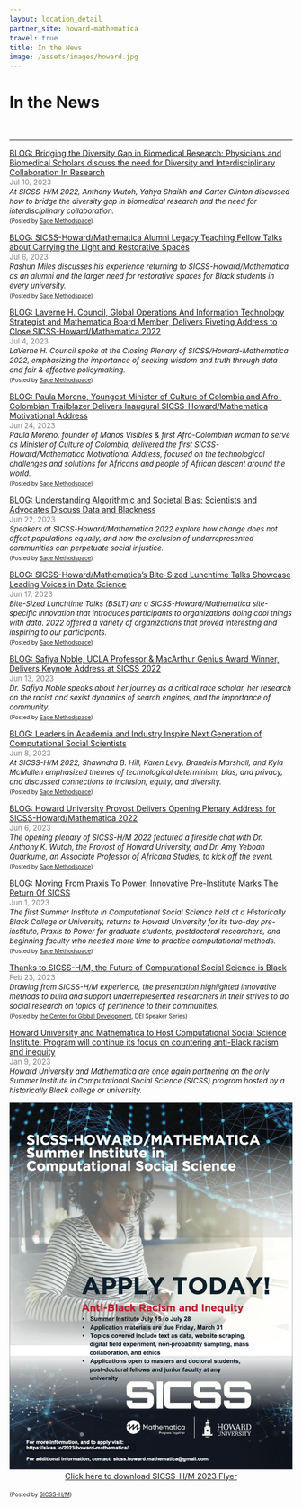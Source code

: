 ```yaml
---
layout: location_detail
partner_site: howard-mathematica
travel: true
title: In the News
image: /assets/images/howard.jpg
---
```


<h1 class="display-4">In the News</h1>
<br />

---
<u>BLOG: Bridging the Diversity Gap in Biomedical Research: Physicians and Biomedical Scholars discuss the need for Diversity and Interdisciplinary Collaboration In Research</u>
<br><font color="grey"><font size="2">Jul 10, 2023</font></font> 
<br><i><font size = "2">At SICSS-H/M 2022, Anthony Wutoh, Yahya Shaikh and Carter Clinton discussed how to bridge the diversity gap in biomedical research and the need for interdisciplinary collaboration.</font></i>
<br><font size = "1">(Posted by <a href="https://www.methodspace.com/blog/bridging-the-diversity-gap-in-biomedical-research-physicians-and-biomedical-scholars-discuss-the-need-for-diversity-and-interdisciplinary-collaboration-in-research">Sage Methodspace</a>)</font>

<u>BLOG: SICSS-Howard/Mathematica Alumni Legacy Teaching Fellow Talks about Carrying the Light and Restorative Spaces</u>
<br><font color="grey"><font size="2">Jul 6, 2023</font></font> 
<br><i><font size = "2">Rashun Miles discusses his experience returning to SICSS-Howard/Mathematica as an alumni and the larger need for restorative spaces for Black students in every university.</font></i>
<br><font size = "1">(Posted by <a href="https://www.methodspace.com/blog/sicss-howardmathematica-alumni-legacy-teaching-fellow-talks-about-carrying-the-light-and-restorative-spaces">Sage Methodspace</a>)</font>

<u>BLOG: Laverne H. Council, Global Operations And Information Technology Strategist and Mathematica Board Member, Delivers Riveting Address to Close SICSS-Howard/Mathematica 2022</u>
<br><font color="grey"><font size="2">Jul 4, 2023</font></font> 
<br><i><font size = "2">LaVerne H. Council spoke at the Closing Plenary of SICSS/Howard-Mathematica 2022, emphasizing the importance of seeking wisdom and truth through data and fair & effective policymaking.</font></i>
<br><font size = "1">(Posted by <a href="https://www.methodspace.com/blog/laverne-h-council-global-operations-and-information-technology-strategist-and-mathematica-board-member-delivers-riveting-address-to-close-sicss-howardmathematica-2022">Sage Methodspace</a>)</font>

<u>BLOG: Paula Moreno, Youngest Minister of Culture of Colombia and Afro-Colombian Trailblazer Delivers Inaugural SICSS-Howard/Mathematica Motivational Address</u>
<br><font color="grey"><font size="2">Jun 24, 2023</font></font> 
<br><i><font size = "2">Paula Moreno, founder of Manos Visibles & first Afro-Colombian woman to serve as Minister of Culture of Colombia, delivered the first SICSS-Howard/Mathematica Motivational Address, focused on the technological challenges and solutions for Africans and people of African descent around the world.</font></i>
<br><font size = "1">(Posted by <a href="https://www.methodspace.com/blog/paula-moreno-inaugural-sicss-howardmathematica-motivational-address">Sage Methodspace</a>)</font>

<u>BLOG: Understanding Algorithmic and Societal Bias: Scientists and Advocates Discuss Data and Blackness</u>
<br><font color="grey"><font size="2">Jun 22, 2023</font></font> 
<br><i><font size = "2">Speakers at SICSS-Howard/Mathematica 2022 explore how change does not affect populations equally, and how the exclusion of underrepresented communities can perpetuate social injustice.</font></i>
<br><font size = "1">(Posted by <a href="https://www.methodspace.com/blog/understanding-algorithmic-and-societal-bias-scientists-and-advocates-discuss-data-and-blackness">Sage Methodspace</a>)</font>

<u>BLOG: SICSS-Howard/Mathematica’s Bite-Sized Lunchtime Talks Showcase Leading Voices in Data Science</u>
<br><font color="grey"><font size="2">Jun 17, 2023</font></font> 
<br><i><font size = "2">Bite-Sized Lunchtime Talks (BSLT) are a SICSS-Howard/Mathematica site-specific innovation that introduces participants to organizations doing cool things with data. 2022 offered a variety of organizations that proved interesting and inspiring to our participants.</font></i>
<br><font size = "1">(Posted by <a href="https://www.methodspace.com/blog/esvjaki3mhjzbemnzhnkm0z5ncpajd">Sage Methodspace</a>)</font>

<u>BLOG: Safiya Noble, UCLA Professor & MacArthur Genius Award Winner, Delivers Keynote Address at SICSS 2022</u>
<br><font color="grey"><font size="2">Jun 13, 2023</font></font> 
<br><i><font size = "2">Dr. Safiya Noble speaks about her journey as a critical race scholar, her research on the racist and sexist dynamics of search engines, and the importance of community.</font></i>
<br><font size = "1">(Posted by <a href="https://www.methodspace.com/blog/safiya-noble-ucla-professor-and-macarthur-genius-award-winner-delivers-keynote-address-at-sicss-howardmathematica-2022">Sage Methodspace</a>)</font>

<u>BLOG: Leaders in Academia and Industry Inspire Next Generation of Computational Social Scientists</u>
<br><font color="grey"><font size="2">Jun 8, 2023</font></font> 
<br><i><font size = "2">At SICSS-H/M 2022, Shawndra B. Hill, Karen Levy, Brandeis Marshall, and Kyla McMullen emphasized themes of technological determinism, bias, and privacy, and discussed connections to inclusion, equity, and diversity.</font></i>
<br><font size = "1">(Posted by <a href="https://www.methodspace.com/blog/leaders-in-academia-and-industry-inspire-next-generation-of-computational-social-scientists">Sage Methodspace</a>)</font>

<u>BLOG: Howard University Provost Delivers Opening Plenary Address for SICSS-Howard/Mathematica 2022</u>
<br><font color="grey"><font size="2">Jun 6, 2023</font></font> 
<br><i><font size = "2">The opening plenary of SICSS-H/M 2022 featured a fireside chat with Dr. Anthony K. Wutoh, the Provost of Howard University, and Dr. Amy Yeboah Quarkume, an Associate Professor of Africana Studies, to kick off the event.</font></i>
<br><font size = "1">(Posted by <a href="https://www.methodspace.com/blog/howard-university-provost-delivers-opening-plenary-address-for-sicss-howardmathematica-2022">Sage Methodspace</a>)</font>

<u>BLOG: Moving From Praxis To Power: Innovative Pre-Institute Marks The Return Of SICSS</u>
<br><font color="grey"><font size="2">Jun 1, 2023</font></font> 
<br><i><font size = "2">The first Summer Institute in Computational Social Science held at a Historically Black College or University, returns to Howard University for its two-day pre-institute, Praxis to Power for graduate students, postdoctoral researchers, and beginning faculty who needed more time to practice computational methods.</font></i>
<br><font size = "1">(Posted by <a href="https://www.methodspace.com/blog/moving-from-praxis-to-power">Sage Methodspace</a>)</font>

<u>Thanks to SICSS-H/M, the Future of Computational Social Science is Black</u>
<br><font color="grey"><font size="2">Feb 23, 2023</font></font> 
<br><i><font size = "2">Drawing from SICSS-H/M experience, the presentation highlighted innovative methods to build and support underrepresented researchers in their strives to do social research on topics of pertinence to their communities.</font></i>
<br><font size = "1">(Posted by <a href="https://www.cgdev.org/"> the Center for Global Development</a>, DEI Speaker Series)</font>

<u>Howard University and Mathematica to Host Computational Social Science Institute: Program will continue its focus on countering anti-Black racism and inequity</u>
<br><font color="grey"><font size="2">Jan 9, 2023</font></font> 
<br><i><font size = "2">Howard University and Mathematica are once again partnering on the only Summer Institute in Computational Social Science (SICSS) program hosted by a historically Black college or university.</font></i>
<p align="center">
  <img width="560" src="/assets/images/SICSS_HOWARD_MATHEMATICA_FLYER_2023.png">
  <br><a href="https://github.com/compsocialscience/summer-institute/files/10376632/SICSS_HOWARD_MATHEMATICA_FLYER_2023.pdf" target="_blank" download>Click here to download SICSS-H/M 2023 Flyer</a>
</p>
<font size = "1">(Posted by <a href="https://twitter.com/sicss_howard">SICSS-H/M</a>)</font>
